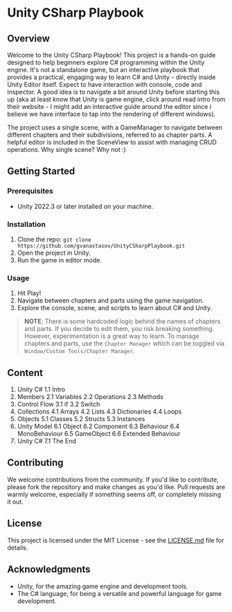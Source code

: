 # Unity CSharp Playbook

## Overview

Welcome to the Unity CSharp Playbook! This project is a hands-on guide designed to help beginners explore C# programming within the Unity engine. It's not a standalone game, but an interactive playbook that provides a practical, engaging way to learn C# and Unity - directly inside Unity Editor itself. Expect to have interaction with console, code and inspector. A good idea is to navigate a bit around Unity before starting this up (aka at least know that Unity is game engine, click around read intro from their website - I might add an interactive guide around the editor since i believe we have interface to tap into the rendering of different windows).

The project uses a single scene, with a GameManager to navigate between different chapters and their subdivisions, referred to as chapter parts. A helpful editor is included in the SceneView to assist with managing CRUD operations. Why single scene? Why not :)

## Getting Started

### Prerequisites

- Unity 2022.3 or later installed on your machine.

### Installation

1. Clone the repo: `git clone https://github.com/gvanastasov/UnityCSharpPlaybook.git`
2. Open the project in Unity.
3. Run the game in editor mode.

### Usage

1. Hit Play!
2. Navigate between chapters and parts using the game navigation.
3. Explore the console, scene, and scripts to learn about C# and Unity.

> **NOTE**: There is some hardcoded logic behind the names of chapters and parts. If you decide to edit them, you risk breaking something. However, experimentation is a great way to learn. To manage chapters and parts, use the `Chapter Manager` which can be toggled via `Window/Custom Tools/Chapter Manager`.

## Content

1. Unity C#
    1.1 Intro
2. Members
    2.1 Variables
    2.2 Operations
    2.3 Methods
3. Control Flow
    3.1 if
    3.2 Switch
4. Collections
    4.1 Arrays
    4.2 Lists
    4.3 Dictionaries
    4.4 Loops
5. Objects
    5.1 Classes
    5.2 Structs
    5.3 Instances
6. Unity Model
    6.1 Object
    6.2 Component
    6.3 Behaviour
    6.4 MonoBehaviour
    6.5 GameObject
    6.6 Extended Behaviour
7. Unity C#
    7.1 The End

## Contributing

We welcome contributions from the community. If you'd like to contribute, please fork the repository and make changes as you'd like. Pull requests are warmly welcome, especially if something seems off, or completely missing it out.

## License

This project is licensed under the MIT License - see the [LICENSE.md](LICENSE.md) file for details.

## Acknowledgments

- Unity, for the amazing game engine and development tools.
- The C# language, for being a versatile and powerful language for game development.